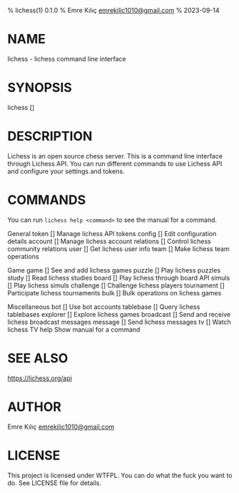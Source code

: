 % lichess(1) 0.1.0
% Emre Kılıç <emrekilic1010@gmail.com>
% 2023-09-14

# NAME
lichess - lichess command line interface

# SYNOPSIS
lichess <command> [<args>]

# DESCRIPTION
Lichess is an open source chess server. This is a command line interface through Lichess API. 
You can run different commands to use Lichess API and configure your settings and tokens.

# COMMANDS
You can run `lichess help <command>` to see the manual for a command.

General
    token <command> [<args>]             Manage lichess API tokens
    config <command> [<args>]            Edit configuration details
    account <command> [<args>]           Manage lichess account
    relations <command> [<args>]         Control lichess community relations
    user <command> [<args>]              Get lichess user info
    team <command> [<args>]              Make lichess team operations

Game
    game <command> [<args>]              See and add lichess games
    puzzle <command> [<args>]            Play lichess puzzles
    study <command> [<args>]             Read lichess studies
    board <command> [<args>]             Play lichess through board API
    simuls <command> [<args>]            Play lichess simuls
    challenge <command> [<args>]         Challenge lichess players
    tournament <command> [<args>]        Participate lichess tournaments
    bulk <command> [<args>]              Bulk operations on lichess games

Miscellaneous
    bot <command> [<args>]               Use bot accounts
    tablebase <command> [<args>]         Query lichess tablebases
    explorer <command> [<args>]          Explore lichess games
    broadcast <command> [<args>]         Send and receive lichess broadcast messages
    message <command> [<args>]           Send lichess messages
    tv <command> [<args>]                Watch lichess TV
    help <command>                       Show manual for a command

# SEE ALSO
https://lichess.org/api

# AUTHOR
Emre Kılıç <emrekilic1010@gmail.com>

# LICENSE
This project is licensed under WTFPL. You can do what the fuck you want to do. See LICENSE file for details.
